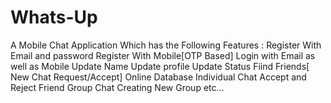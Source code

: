 # Whats-Up
A Mobile Chat Application Which has the Following Features :
Register With Email and password
Register With Mobile[OTP Based]
Login with Email as well as Mobile
Update Name 
Update profile
Update Status
Fiind Friends[ New Chat Request/Accept]
Online Database
Individual Chat
Accept and Reject Friend 
Group Chat
Creating New Group
etc...
